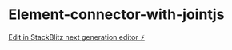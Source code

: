 # Element-connector-with-jointjs

[Edit in StackBlitz next generation editor ⚡️](https://stackblitz.com/~/github.com/Samkr8639/Element-connector-with-jointjs)